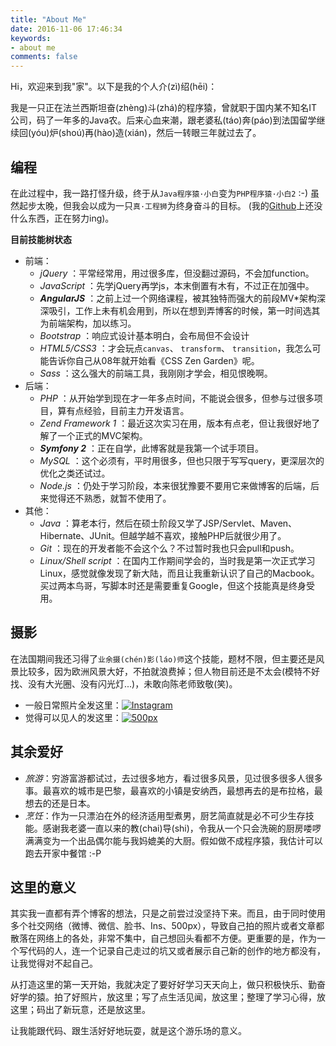 ```yaml
---
title: "About Me"
date: 2016-11-06 17:46:34
keywords:
- about me
comments: false
---
```


Hi，欢迎来到我"家"。以下是我的个人介(zì)绍(hēi)：

我是一只正在法兰西斯坦奋(zhènɡ)斗(zhá)的程序猿，曾就职于国内某不知名IT公司，码了一年多的Java农。后来心血来潮，跟老婆私(táo)奔(páo)到法国留学继续回(yóu)炉(shoú)再(hào)造(xián)，然后一转眼三年就过去了。

## 编程

在此过程中，我一路打怪升级，终于从`Java程序猿·小白`变为`PHP程序猿·小白2` :-) 虽然起步太晚，但我会以成为一只`真·工程狮`为终身奋斗的目标。 (我的[Github](https://github.com/ajielee)上还没什么东西，正在努力ing)。

**目前技能树状态**

* 前端：
    * _jQuery_ ：平常经常用，用过很多库，但没翻过源码，不会加function。
	* _JavaScript_ ：先学jQuery再学js，本末倒置有木有，不过正在加强中。
	* _**AngularJS**_ ：之前上过一个网络课程，被其独特而强大的前段MV*架构深深吸引，工作上未有机会用到，所以在想到弄博客的时候，第一时间选其为前端架构，加以练习。
	* _Bootstrap_ ：响应式设计基本明白，会布局但不会设计
	* _HTML5/CSS3_ ：才会玩点`canvas`、 `transform`、 `transition`，我怎么可能告诉你自己从08年就开始看《CSS Zen Garden》呢。
	* _Sass_ ：这么强大的前端工具，我刚刚才学会，相见恨晚啊。
* 后端：
	* _PHP_ ：从开始学到现在才一年多点时间，不能说会很多，但参与过很多项目，算有点经验，目前主力开发语言。
	* _Zend Framework 1_ ：最近这次实习在用，版本有点老，但让我很好地了解了一个正式的MVC架构。
	* _**Symfony 2**_ ：正在自学，此博客就是我第一个试手项目。
	* _MySQL_ ：这个必须有，平时用很多，但也只限于写写query，更深层次的优化之类还试过。
	* _Node.js_ ：仍处于学习阶段，本来很犹豫要不要用它来做博客的后端，后来觉得还不熟悉，就暂不使用了。
* 其他：
	* _Java_ ：算老本行，然后在硕士阶段又学了JSP/Servlet、Maven、Hibernate、JUnit。但越学越不喜欢，接触PHP后就很少用了。
	* _Git_ ：现在的开发者能不会这个么？不过暂时我也只会pull和push。
	* _Linux/Shell script_ ：在国内工作期间学会的，当时我是第一次正式学习Linux，感觉就像发现了新大陆，而且让我重新认识了自己的Macbook。买过两本鸟哥，写脚本时还是需要重复Google，但这个技能真是终身受用。

## 摄影

在法国期间我还习得了`业余摄(chén)影(láo)师`这个技能，题材不限，但主要还是风景比较多，因为欧洲风景大好，不拍就浪费掉；但人物目前还是不太会(模特不好找、没有大光圈、没有闪光灯...)，未敢向陈老师致敬(笑)。

* 一般日常照片全发这里：[![Instagram](http://res.cloudinary.com/dvlfojetn/image/upload/c_scale,w_50/v1478451531/xiaojieli.com/icon_Instagram.png)](https://instagram.com/leo_li/)
* 觉得可以见人的发这里：[![500px](http://res.cloudinary.com/dvlfojetn/image/upload/c_scale,w_50/v1478451735/xiaojieli.com/icon_500px.jpg)](https://500px.com/XiaojieLI)

## 其余爱好

* _旅游_：穷游富游都试过，去过很多地方，看过很多风景，见过很多很多人很多事。最喜欢的城市是巴黎，最喜欢的小镇是安纳西，最想再去的是布拉格，最想去的还是日本。
* _烹饪_：作为一只漂泊在外的经济适用型煮男，厨艺简直就是必不可少生存技能。感谢我老婆一直以来的教(chai)导(shi)，令我从一个只会洗碗的厨房喽啰满满变为一个出品偶尔能与我妈媲美的大厨。假如做不成程序猿，我估计可以跑去开家中餐馆 :-P

## 这里的意义

其实我一直都有弄个博客的想法，只是之前尝过没坚持下来。而且，由于同时使用多个社交网络（微博、微信、脸书、Ins、500px），导致自己拍的照片或者文章都散落在网络上的各处，非常不集中，自己想回头看都不方便。更重要的是，作为一个写代码的人，连一个记录自己走过的坑又或者展示自己新的创作的地方都没有，让我觉得对不起自己。

从打造这里的第一天开始，我就决定了要好好学习天天向上，做只积极快乐、勤奋好学的猿。拍了好照片，放这里；写了点生活见闻，放这里；整理了学习心得，放这里；码出了新玩意，还是放这里。

让我能跟代码、跟生活好好地玩耍，就是这个游乐场的意义。

